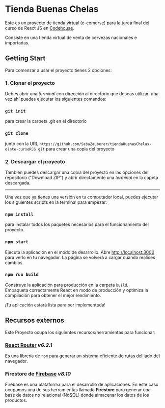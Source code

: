 # Tienda Buenas Chelas
Este es un proyecto de tienda virtual (e-comerse) para la tarea final del curso de React JS en [Codehouse](https://www.coderhouse.cl/).

Consiste en una tienda virtual de venta de cervezas nacionales e importadas.

## Getting Start
Para comenzar a usar el proyecto tienes 2 opciones: 
### 1. Clonar el proyecto
Debes abrir una _terminal_ con dirección al directorio que deseas utilizar, una vez ahí puedes ejecutar los siguientes comandos:

###  `git init`
para crear la carpeta .git en el directorio

###  `git clone`
junto con la URL `https://github.com/SebaZauberer/tiendaBuenasChelas-olate-cursoRJS.git` para crear una copia del proyecto

### 2. Descargar el proyecto
También puedes descargar una copia del proyecto en las opciones del repositorio ("Download ZIP") y abrir directamente una *terminal* en la capeta descargada.

-------------------------------------------------------------------------------

Una vez que ya tienes una versión en tu computador local, puedes ejecutar los siguientes scripts en la terminal para empezar:

###  `npm install`
para instalar todos los paquetes necesarios para el funcionamiento del proyecto.

###  `npm start`
Ejecuta la aplicación en el modo de desarrollo.
Abre [http://localhost:3000](http://localhost:3000) para verlo en tu navegador.
La página se volverá a cargar cuando realices cambios.

###  `npm run build`
Construye la aplicación para producción en la carpeta `build`.\
Empaqueta correctamente React en modo de producción y optimiza la compilación para obtener el mejor rendimiento.

¡Tu aplicación estará lista para ser implementada!

## Recursos externos

Este Proyecto ocupa los siguientes recursos/herramientas para funcionar:
### [React Router](https://reactrouter.com/)  *v6.2.1*
Es una librería de `npm` para generar un sistema eficiente de rutas del lado del navegador.

###  Firestore de [Firebase](https://firebase.google.com/) *v8.10*
Firebase es una plataforma para el desarrollo de aplicaciones. En este caso ocupamos una de sus herramientas llamada **Firestore** para generar una base de datos no relacional (NoSQL) donde almacenar los datos de los productos.